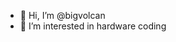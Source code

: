 - 👋 Hi, I’m @bigvolcan
- 👀 I’m interested in hardware coding


<!---
bigvolcan/bigvolcan is a ✨ special ✨ repository because its `README.md` (this file) appears on your GitHub profile.
You can click the Preview link to take a look at your changes.
--->
